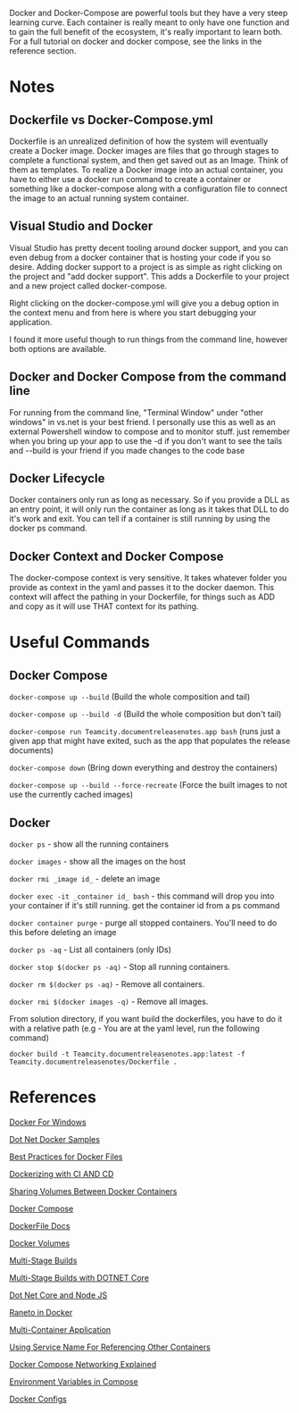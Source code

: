 Docker and Docker-Compose are powerful tools but they have a very steep learning curve. Each container is really meant to only have one function and to gain the full benefit of the ecosystem, it's really important
to learn both. For a full tutorial on docker and docker compose, see the links in the reference section. 

# Notes

## Dockerfile vs Docker-Compose.yml

Dockerfile is an unrealized definition of how the system will eventually create a Docker image. Docker images are files that go through stages to complete a functional system, and then get saved out as an Image. Think of them as templates.
To realize a Docker image into an actual container, you have to either use a docker run command to create a container or something like a docker-compose along with a configuration file to connect the image to an actual running system container. 

## Visual Studio and Docker
Visual Studio has pretty decent tooling around docker support, and you can even debug from a docker container that is hosting your code
if you so desire. Adding docker support to a project is as simple as right clicking on the project and "add docker support". This adds a Dockerfile to your project
and a new project called docker-compose. 

Right clicking on the docker-compose.yml will give you a debug option in the context menu and from here is where you start debugging your application.

I found it more useful though to run things from the command line, however both options are available.

## Docker and Docker Compose from the command line

For running from the command line, "Terminal Window" under "other windows" in vs.net is your best friend. I personally use this as well as an external Powershell window to compose and to monitor stuff.
just remember when you bring up your app to use the -d if you don't want to see the tails and --build is your friend if you made changes to the code base
## Docker Lifecycle
Docker containers only run as long as necessary. So if you provide a DLL as an entry point, it will only run the container as long as it takes that DLL to do it's work and exit. You can tell if a container is still running by using the docker ps command.

## Docker Context and Docker Compose
The docker-compose context is very sensitive. It takes whatever folder you provide as context in the yaml and passes it to the docker daemon.
This context will affect the pathing in your Dockerfile, for things such as ADD and copy as it will use THAT context for its pathing.

# Useful Commands

## Docker Compose

```docker-compose up --build``` (Build the whole composition and tail)

```docker-compose up --build -d``` (Build the whole composition but don't tail)

```docker-compose run Teamcity.documentreleasenotes.app bash``` (runs just a given app that might have exited, such as the app that populates the release documents)

```docker-compose down``` (Bring down everything and destroy the containers)

```docker-compose up --build --force-recreate``` (Force the built images to not use the currently cached images)

## Docker

```docker ps``` - show all the running containers

```docker images``` - show all the images on the host

```docker rmi _image id_``` - delete an image

```docker exec -it _container id_ bash``` - this command will drop you into your container if it's still running. get the container id from a ps command

```docker container purge``` - purge all stopped containers. You'll need to do this before deleting an image

```docker ps -aq``` - List all containers (only IDs) 

```docker stop $(docker ps -aq)``` - Stop all running containers. 

```docker rm $(docker ps -aq)``` - Remove all containers. 

```docker rmi $(docker images -q)``` - Remove all images. 

From solution directory, if you want build the dockerfiles, you have to do it with a relative path
(e.g - You are at the yaml level, run the following command)

```docker build -t Teamcity.documentreleasenotes.app:latest -f Teamcity.documentreleasenotes/Dockerfile .```

# References

[Docker For Windows](https://docs.docker.com/docker-for-windows/)

[Dot Net Docker Samples](https://github.com/dotnet/dotnet-docker-samples)

[Best Practices for Docker Files](https://docs.docker.com/engine/userguide/eng-image/dockerfile_best-practices/)

[Dockerizing with CI AND CD](https://radu-matTeamcity.com/blog/aspnet-core-docker-azure/)

[Sharing Volumes Between Docker Containers](https://www.digitalocean.com/community/tutorials/how-to-share-data-between-docker-containers)

[Docker Compose](https://docs.docker.com/compose/compose-file/)

[DockerFile Docs](https://docs.docker.com/engine/reference/builder/)

[Docker Volumes](https://docs.docker.com/engine/admin/volumes/volumes/)

[Multi-Stage Builds](https://docs.docker.com/engine/userguide/eng-image/multistage-build/)

[Multi-Stage Builds with DOTNET Core](https://hub.docker.com/r/microsoft/dotnet/)

[Dot Net Core and Node JS](https://developers.filiosoft.com/docker/dotnetcore-node)

[Raneto in Docker](https://github.com/appsecco/raneto-docker)

[Multi-Container Application](https://docs.microsoft.com/en-us/dotnet/standard/microservices-architecture/multi-container-microservice-net-applications/multi-container-applications-docker-compose)

[Using Service Name For Referencing Other Containers](https://docs.docker.com/docker-cloud/apps/service-links/#service-environment-variables)

[Docker Compose Networking Explained](https://docs.docker.com/compose/networking/)

[Environment Variables in Compose](https://docs.docker.com/compose/environment-variables/)

[Docker Configs](https://docs.docker.com/engine/swarm/configs/)